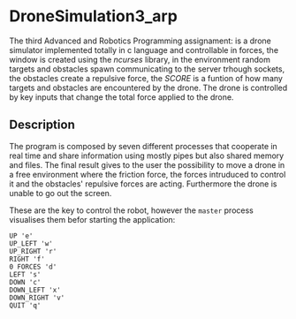 # DroneSimulation3_arp
The third Advanced and Robotics Programming assignament:  is a drone simulator implemented totally in c language and controllable in forces, the window is created using the *ncurses* library, in the environment random targets and obstacles spawn communicating to the server trhough sockets, the obstacles create a repulsive force, the *SCORE* is a funtion of how many targets and obstacles are encountered by the drone. The drone is controlled by key inputs that change the total force applied to the drone.

## Description
The program is composed by seven different processes that cooperate in real time and share information using mostly pipes but also shared memory and files.
The final result gives to the user the possibility to move a drone in a free environment where the friction force, the forces intruduced to control it and the obstacles' repulsive forces are acting.
Furthermore the drone is unable to go out the screen.

These are the key to control the robot, however the `master` process visualises them befor starting the application:
```
UP 'e'
UP_LEFT 'w'
UP_RIGHT 'r'
RIGHT 'f'
0 FORCES 'd'
LEFT 's'
DOWN 'c'
DOWN_LEFT 'x'
DOWN_RIGHT 'v'
QUIT 'q'
```
